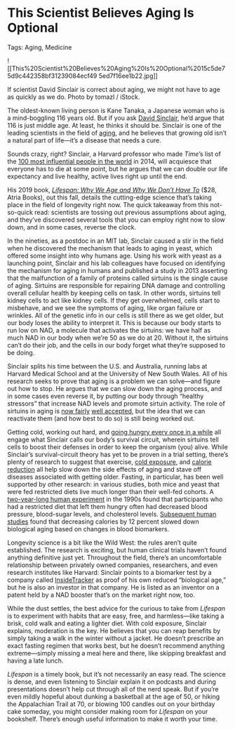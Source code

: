 # This Scientist Believes Aging Is Optional

Tags: Aging, Medicine

![[This%20Scientist%20Believes%20Aging%20Is%20Optional%2015c5de75d9c442358bf31239084ecf49 5ed7f16ee1b22.jpg]]

If scientist David Sinclair is correct about aging, we might not have to age as quickly as we do. Photo by tomazl / iStock.

The oldest-known living person is Kane Tanaka, a Japanese woman who is a mind-boggling 116 years old. But if you ask [David Sinclair](https://genetics.med.harvard.edu/sinclair/people/sinclair.php), he’d argue that 116 is just middle age. At least, he thinks it should be. Sinclair is one of the leading scientists in the field of [aging](https://www.outsideonline.com/2306361/athletic-longevity-secrets-play-on-book), and he believes that growing old isn’t a natural part of life—it’s a disease that needs a cure.

Sounds crazy, right? Sinclair, a Harvard professor who made *Time*’s list of the [100 most influential people in the world](https://time.com/70863/david-sinclair-2014-time-100/) in 2014, will acquiesce that everyone has to die at some point, but he argues that we can double our life expectancy and live healthy, active lives right up until the end.

His 2019 book, *[Lifespan: Why We Age and Why We Don’t Have To](https://www.amazon.com/gp/product/1501191977/ref=as_li_tl?ie=UTF8&tag=outsonli02-20&camp=1789&creative=9325&linkCode=as2&creativeASIN=1501191977&linkId=bf6655221a814652cfcb82714d6db83e)* ($28, Atria Books), out this fall, details the cutting-edge science that’s taking place in the field of longevity right now. The quick takeaway from this not-so-quick read: scientists are tossing out previous assumptions about aging, and they’ve discovered several tools that you can employ right now to slow down, and in some cases, reverse the clock.

In the nineties, as a postdoc in an MIT lab, Sinclair caused a stir in the field when he discovered the mechanism that leads to aging in yeast, which offered some insight into why humans age. Using his work with yeast as a launching point, Sinclair and his lab colleagues have focused on identifying the mechanism for aging in humans and published a study in 2013 asserting that the malfunction of a family of proteins called sirtuins is the single cause of aging. Sirtuins are responsible for repairing DNA damage and controlling overall cellular health by keeping cells on task. In other words, sirtuins tell kidney cells to act like kidney cells. If they get overwhelmed, cells start to misbehave, and we see the symptoms of aging, like organ failure or wrinkles. All of the genetic info in our cells is still there as we get older, but our body loses the ability to interpret it. This is because our body starts to run low on NAD, a molecule that activates the sirtuins: we have half as much NAD in our body when we’re 50 as we do at 20. Without it, the sirtuins can’t do their job, and the cells in our body forget what they’re supposed to be doing.

Sinclair splits his time between the U.S. and Australia, running labs at Harvard Medical School and at the University of New South Wales. All of his research seeks to prove that aging is a problem we can solve—and figure out how to stop. He argues that we can slow down the aging process, and in some cases even reverse it, by putting our body through “healthy stressors” that increase NAD levels and promote sirtuin activity. The role of sirtuins in aging is [now fairly](https://www.ncbi.nlm.nih.gov/pmc/articles/PMC5514220/) [well accepted](https://www.ncbi.nlm.nih.gov/pmc/articles/PMC4101544/), but the idea that we can reactivate them (and how best to do so) is still being worked out.

Getting cold, working out hard, and [going hungry every once in a while](https://www.outsideonline.com/2346366/intermittent-fasting-research-explained) all engage what Sinclair calls our body’s survival circuit, wherein sirtuins tell cells to boost their defenses in order to keep the organism (you) alive. While Sinclair’s survival-circuit theory has yet to be proven in a trial setting, there’s plenty of research to suggest that exercise, [cold exposure](https://www.ncbi.nlm.nih.gov/pmc/articles/PMC4486781/), and [calorie reduction](http://gero.usc.edu/2019/04/18/eat-less-live-longer-the-science-of-fasting-and-longevity/) all help slow down the side effects of aging and stave off diseases associated with getting older. Fasting, in particular, has been well supported by other research: in various studies, both mice and yeast that were fed restricted diets live much longer than their well-fed cohorts. A [two-year-long human experiment](https://www.ncbi.nlm.nih.gov/pubmed/12023257) in the 1990s found that participants who had a restricted diet that left them hungry often had decreased blood pressure, blood-sugar levels, and cholesterol levels. [Subsequent human studies](https://www.ncbi.nlm.nih.gov/pubmed/28531269) found that decreasing calories by 12 percent slowed down biological aging based on changes in blood biomarkers.

Longevity science is a bit like the Wild West: the rules aren’t quite established. The research is exciting, but human clinical trials haven’t found anything definitive just yet. Throughout the field, there’s an uncomfortable relationship between privately owned companies, researchers, and even research institutes like Harvard: Sinclair points to a biomarker test by a company called [InsideTracker](https://www.insidetracker.com/?utm_source=ppc&utm_medium=google&utm_campaign=SYN-Google-Search-Brand-EXA&utm_content=InsideTracker-Pure&utm_term=insidetracker&gclid=EAIaIQobChMI472ryJTW5QIVyICfCh1r8AxpEAAYASAAEgLnO_D_BwE) as proof of his own reduced “biological age,” but he is also an investor in that company. He is listed as an inventor on a patent held by a NAD booster that’s on the market right now, too.

While the dust settles, the best advice for the curious to take from *Lifespan* is to experiment with habits that are easy, free, and harmless—like taking a brisk, cold walk and eating a lighter diet. With cold exposure, Sinclair explains, moderation is the key. He believes that you can reap benefits by simply taking a walk in the winter without a jacket. He doesn’t prescribe an exact fasting regimen that works best, but he doesn’t recommend anything extreme—simply missing a meal here and there, like skipping breakfast and having a late lunch.

*Lifespan* is a timely book, but it’s not necessarily an easy read. The science is dense, and even listening to Sinclair explain it on podcasts and during presentations doesn’t help cut through all of the nerd speak. But if you’re even mildly hopeful about dunking a basketball at the age of 50, or hiking the Appalachian Trail at 70, or blowing 100 candles out on your birthday cake someday, you might consider making room for *Lifespan* on your bookshelf. There’s enough useful information to make it worth your time.